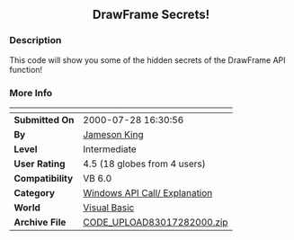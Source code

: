 ﻿<div align="center">

## DrawFrame Secrets\!


</div>

### Description

This code will show you some of the hidden secrets of the DrawFrame API function!
 
### More Info
 


<span>             |<span>
---                |---
**Submitted On**   |2000-07-28 16:30:56
**By**             |[Jameson King](https://github.com/Planet-Source-Code/PSCIndex/blob/master/ByAuthor/jameson-king.md)
**Level**          |Intermediate
**User Rating**    |4.5 (18 globes from 4 users)
**Compatibility**  |VB 6\.0
**Category**       |[Windows API Call/ Explanation](https://github.com/Planet-Source-Code/PSCIndex/blob/master/ByCategory/windows-api-call-explanation__1-39.md)
**World**          |[Visual Basic](https://github.com/Planet-Source-Code/PSCIndex/blob/master/ByWorld/visual-basic.md)
**Archive File**   |[CODE\_UPLOAD83017282000\.zip](https://github.com/Planet-Source-Code/jameson-king-drawframe-secrets__1-10167/archive/master.zip)








